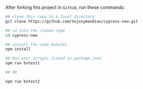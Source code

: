 

After forking this project in `Github`, run these commands:

```bash
## clone this repo to a local directory
git clone https://github.com/tejozymandias/cypress-new.git

## cd into the cloned repo
cd cypress-new

## install the node_modules
npm install

## Run your scripts listed in package.json
npm run bstest1

## OR

npm run bstest2
```

